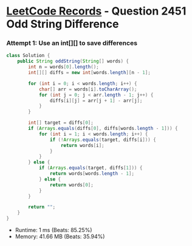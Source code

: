 # [LeetCode Records](../../README.md) - Question 2451 Odd String Difference

### Attempt 1: Use an int[][] to save differences
```java
class Solution {
    public String oddString(String[] words) {
        int n = words[0].length();
        int[][] diffs = new int[words.length][n - 1];

        for (int i = 0; i < words.length; i++) {
            char[] arr = words[i].toCharArray();
            for (int j = 0; j < arr.length - 1; j++) {
                diffs[i][j] = arr[j + 1] - arr[j];
            }
        }

        int[] target = diffs[0];
        if (Arrays.equals(diffs[0], diffs[words.length - 1])) {
            for (int i = 1; i < words.length; i++) {
                if (!Arrays.equals(target, diffs[i])) {
                    return words[i];
                }
            }
        } else {
            if (Arrays.equals(target, diffs[1])) {
                return words[words.length - 1];
            } else {
                return words[0];
            }
        }

        return "";
    }
}
```
- Runtime: 1 ms (Beats: 85.25%)
- Memory: 41.66 MB (Beats: 35.94%)

<br>
